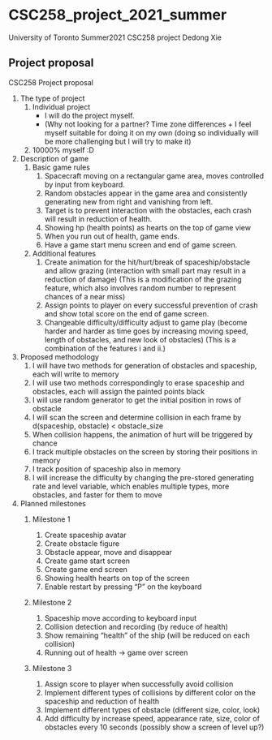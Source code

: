 # CSC258_project_2021_summer
University of Toronto 
Summer2021 CSC258 project
Dedong Xie

## Project proposal
CSC258 Project proposal

1.  The type of project
    1. Individual project
        - I will do the project myself.
        - (Why not looking for a partner? Time zone differences + I feel myself suitable for doing it on my own (doing so individually will be more challenging but I will try to make it)
    2. 10000% myself :D
2.	Description of game
    1.	Basic game rules
        1.	Spacecraft moving on a rectangular game area, moves controlled by input from keyboard.
        2.	Random obstacles appear in the game area and consistently generating new from right and vanishing from left.
        3.	Target is to prevent interaction with the obstacles, each crash will result in reduction of health. 
        4.	Showing hp (health points) as hearts on the top of game view
        5.	When you run out of health, game ends.
        6.	Have a game start menu screen and end of game screen.
    2.	Additional features
        1.	Create animation for the hit/hurt/break of spaceship/obstacle and allow grazing (interaction with small part may result in a reduction of damage) (This is a modification of the grazing feature, which also involves random number to represent chances of a near miss)
        2.	Assign points to player on every successful prevention of crash and show total score on the end of game screen.
        3.	Changeable difficulty/difficulty adjust to game play (become harder and harder as time goes by increasing moving speed, length of obstacles, and new look of obstacles) (This is a combination of the features i and ii.)
3.	Proposed methodology
    1.	I will have two methods for generation of obstacles and spaceship, each will write to memory
    2.	I will use two methods correspondingly to erase spaceship and obstacles, each will assign the painted points black
    3.	I will use random generator to get the initial position in rows of obstacle
    4.	I will scan the screen and determine collision in each frame by d(spaceship, obstacle) < obstacle_size
    5.	When collision happens, the animation of hurt will be triggered by chance
    6.	I track multiple obstacles on the screen by storing their positions in memory
    7.	I track position of spaceship also in memory
    8.	I will increase the difficulty by changing the pre-stored generating rate and level variable, which enables multiple types, more obstacles, and faster for them to move
4.	Planned milestones
    1.	Milestone 1
        1.	Create spaceship avatar
        2.	Create obstacle figure
        3.	Obstacle appear, move and disappear
        4.	Create game start screen
        5.	Create game end screen
        6.	Showing health hearts on top of the screen
        7.	Enable restart by pressing “P” on the keyboard

    2.	Milestone 2
        1.	Spaceship move according to keyboard input
        2.	Collision detection and recording (by reduce of health)
        3.	Show remaining “health” of the ship (will be reduced on each collision)
        4.	Running out of health -> game over screen

    3.	Milestone 3
        1.	Assign score to player when successfully avoid collision
        2.	Implement different types of collisions by different color on the spaceship and reduction of health
        3.	Implement different types of obstacle (different size, color, look)
        4.	Add difficulty by increase speed, appearance rate, size, color of obstacles every 10 seconds (possibly show a screen of level up?)
